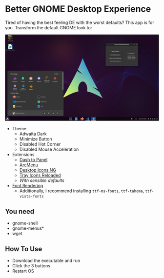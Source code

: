 # Better GNOME Desktop Experience

Tired of having the best feeling DE with the worst defaults? This app is for you. Transform the default GNOME look to:

![Screenshot](/screenshot.png)

- Theme
  - Adwaita Dark
  - Minimize Button
  - Disabled Hot Corner
  - Disabled Mouse Acceleration
- Extensions
  - [Dash to Panel](https://github.com/home-sweet-gnome/dash-to-panel)
  - [ArcMenu](https://gitlab.com/arcmenu/ArcMenu)
  - [Desktop Icons NG](https://gitlab.com/rastersoft/desktop-icons-ng)
  - [Tray Icons Reloaded](https://github.com/MartinPL/Tray-Icons-Reloaded)
  - _With sensible defaults_
- [Font Rendering](https://wiki.manjaro.org/index.php/Improve_Font_Rendering)
  - Additionally, I recommend installing `ttf-ms-fonts`, `ttf-tahoma`, `ttf-vista-fonts`


## You need
- gnome-shell
- gnome-menus*
- wget

## How To Use
- Download the executable and run
- Click the 3 buttons
- Restart OS